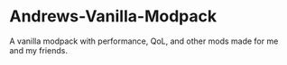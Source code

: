 # Andrews-Vanilla-Modpack
A vanilla modpack with performance, QoL, and other mods made for me and my friends.
